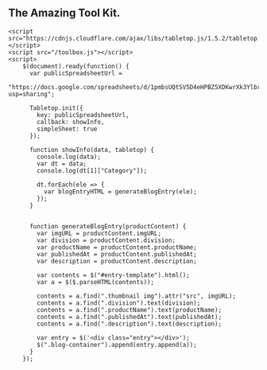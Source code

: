 <html>
<html lang="en">
  <head>
    <!-- Required meta tags -->
    <meta charset="utf-8">
    <meta name="viewport" content="width=device-width, initial-scale=1, shrink-to-fit=no">
    
  </head>
  <body>    
    <template id="entry-template">
        <div class="entry-container">
          <div class="thumbnail">
            <img src="https://dummyimage.com/150x150.png" alt="" />
          </div>
          <div class="content">
            <div>
              <div class="block">
                <div class="division">
                  <h2>CODING</h2>
                </div>
              </div>
              <h2 class="productName">
                Build your own blog with Google Sheets as CMS and Tabletop.js
              </h2>
              <p class="publishedAt">May 11, 2019</p>
              <p class="description">
                Lorem, ipsum dolor sit amet consectetur adipisicing elit. Quo
                quisquam maxime, ab itaque, ratione consectetur, ea corporis
                aspernatur doloribus quam alias? Maxime deserunt, optio itaque nam
                quisquam eius doloribus fugiat.
              </p>
            </div>
          </div>
        </div>
      </template>
      <section class="blog-container">
        <div class="header">
          <h1>The Amazing Tool Kit.</h1>
        </div>
        <!-- <div class="entry-container">
            <div class="thumbnail">
            <img src="https://dummyimage.com/150x150.png" alt="" />
            </div>
            <div class="content">
            <div>
                <div class="block">
                <div class="division">
                    <h2>CODING</h2>
                </div>
                </div>
                <h2 class="productName">
                Build your own blog with Google Sheets as CMS and Tabletop.js
                </h2>
                <p class="publishedAt">May 11, 2019</p>
                <p class="description">
                Lorem, ipsum dolor sit amet consectetur adipisicing elit. Quo
                quisquam maxime, ab itaque, ratione consectetur, ea corporis
                aspernatur doloribus quam alias? Maxime deserunt, optio itaque nam
                quisquam eius doloribus fugiat.
                </p>
            </div>
            </div>
        </div> -->
        </section>    
  </body>

  <script src="https://cdnjs.cloudflare.com/ajax/libs/jquery/3.4.1/jquery.min.js"></script>
    <script src="https://cdnjs.cloudflare.com/ajax/libs/tabletop.js/1.5.2/tabletop.min.js"></script>
    <script src="/toolbox.js"></script>
    <script>
        $(document).ready(function() {
          var publicSpreadsheetUrl =
            "https://docs.google.com/spreadsheets/d/1pmbsUQtSV5D4eHPBZ5XDKwrXk3YlbrQIiTnhanNoSZk/edit?usp=sharing";

          Tabletop.init({
            key: publicSpreadsheetUrl,
            callback: showInfo,
            simpleSheet: true
          });

          function showInfo(data, tabletop) {
            console.log(data);
            var dt = data;
            console.log(dt[1]["Category"]);

            dt.forEach(ele => {
              var blogEntryHTML = generateBlogEntry(ele);
            });
          }


          function generateBlogEntry(productContent) {
            var imgURL = productContent.imgURL;
            var division = productContent.division;
            var productName = productContent.productName;
            var publishedAt = productContent.publishedAt;
            var description = productContent.description;

            var contents = $("#entry-template").html();
            var a = $($.parseHTML(contents));

            contents = a.find(".thumbnail img").attr("src", imgURL);
            contents = a.find(".division").text(division);
            contents = a.find(".productName").text(productName);
            contents = a.find(".publishedAt").text(publishedAt);
            contents = a.find(".description").text(description);

            var entry = $('<div class="entry"></div>');
            $(".blog-container").append(entry.append(a));
          }
        });

 </script>
</html>
